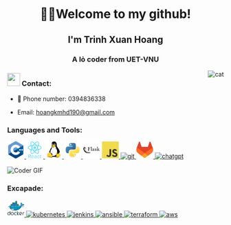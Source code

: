 <h1 align="center"> 👋👋Welcome to my github!</h1>
<h2 align="center">I'm Trinh Xuan Hoang</h2>
<h3 align="center">A lỏ coder from UET-VNU</h3>
<img align="right" alt="cat" src="https://user-images.githubusercontent.com/74038190/216655848-cf4d7bed-52aa-4740-8c67-1832472051ec.gif"/>

<h3 align="left"> <img width=30 height=30 src="https://user-images.githubusercontent.com/74038190/212262208-6e0cbfcb-1965-4b5e-9625-fee0a5d172d3.jpg"/>
    Contact:</h3>

- 💞️ Phone number: 0394836338

- Email: hoangkmhd190@gmail.com

<h3 align="left">Languages and Tools:</h3>
<p align="left">
    <p align="left">
    <a href="https://www.w3schools.com/cpp/" target="_blank" rel="noreferrer" >
        <img src="https://raw.githubusercontent.com/devicons/devicon/master/icons/cplusplus/cplusplus-original.svg" alt="cplusplus" width="40" height="40"/>
    </a>
    <a href="https://reactjs.org/" target="_blank" rel="noreferrer" >
        <img src="https://raw.githubusercontent.com/devicons/devicon/master/icons/react/react-original-wordmark.svg" alt="react" width="40" height="40"/>
    </a>
    <a href="https://www.linux.org/" target="_blank" rel="noreferrer" >
        <img src="https://raw.githubusercontent.com/devicons/devicon/master/icons/linux/linux-original.svg" alt="linux" width="40" height="40"/>
    </a>
    <a href="https://www.python.org" target="_blank" rel="noreferrer" >
        <img src="https://raw.githubusercontent.com/devicons/devicon/master/icons/python/python-original.svg" alt="python" width="40" height="40"/>
    </a>
    <a href="https://flask.palletsprojects.com/" target="_blank" rel="noreferrer" >
        <img src="https://raw.githubusercontent.com/devicons/devicon/master/icons/flask/flask-original-wordmark.svg" alt="flask" width="40" height="40"/>
    </a>
    <a href="https://developer.mozilla.org/en-US/docs/Web/JavaScript" target="_blank" rel="noreferrer" >
        <img src="https://raw.githubusercontent.com/devicons/devicon/master/icons/javascript/javascript-original.svg" alt="javascript" width="40" height="40"/>
    </a>
    <a href="https://git-scm.com/" target="_blank" rel="noreferrer" >
        <img src="https://www.vectorlogo.zone/logos/git-scm/git-scm-icon.svg" alt="git" width="40" height="40"/>
    </a>
    <a href="https://about.gitlab.com/" target="_blank" rel="noreferrer" >
        <img src="https://raw.githubusercontent.com/devicons/devicon/master/icons/gitlab/gitlab-original.svg" alt="gitlab" width="40" height="40"/>
    </a>
    <a href="https://www.openai.com/chatgpt" target="_blank" rel="noreferrer" >
        <img src="https://seeklogo.com/images/C/chatgpt-logo-02AFA704B5-seeklogo.com.png" alt="chatgpt" width="40" height="40"/>
    </a>
</p>
<img align="center" alt="Coder GIF" height=273 width=229 src="https://user-images.githubusercontent.com/74038190/216655813-c9147cb2-cfee-4955-b591-52cac08f1f60.gif"/>


<h3 align="left">Excapade:</h3><p align="left">


<p align="left">
    <a href="https://www.docker.com/" target="_blank" rel="noreferrer">
        <img src="https://raw.githubusercontent.com/devicons/devicon/master/icons/docker/docker-original-wordmark.svg" alt="docker" width="40" height="40"/>
    </a>
    <a href="https://kubernetes.io" target="_blank" rel="noreferrer">
        <img src="https://www.vectorlogo.zone/logos/kubernetes/kubernetes-icon.svg" alt="kubernetes" width="40" height="40"/>
    </a>
    <a href="https://www.jenkins.io/" target="_blank" rel="noreferrer">
        <img src="https://www.vectorlogo.zone/logos/jenkins/jenkins-icon.svg" alt="jenkins" width="40" height="40"/>
    </a>
    <a href="https://www.ansible.com/" target="_blank" rel="noreferrer">
        <img src="https://www.vectorlogo.zone/logos/ansible/ansible-icon.svg" alt="ansible" width="40" height="40"/>
    </a>
    <a href="https://www.terraform.io/" target="_blank" rel="noreferrer">
        <img src="https://www.vectorlogo.zone/logos/terraformio/terraformio-icon.svg" alt="terraform" width="40" height="40"/>
    </a>
    <a href="https://aws.amazon.com/" target="_blank" rel="noreferrer" style="margin-right: 20px;">
        <img src="https://www.vectorlogo.zone/logos/amazon_aws/amazon_aws-icon.svg" alt="aws" width="40" height="40"/>
    </a>
</p>

<!---
RamseyTrinh/RamseyTrinh is a ✨ special ✨ repository because its `README.md` (this file) appears on your GitHub profile.
You can click the Preview link to take a look at your changes.
--->

